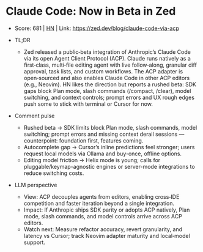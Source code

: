 # Claude Code: Now in Beta in Zed

- Score: 681 | [HN](https://news.ycombinator.com/item?id=45116688) | Link: https://zed.dev/blog/claude-code-via-acp

- TL;DR
    - Zed released a public‑beta integration of Anthropic’s Claude Code via its open Agent Client Protocol (ACP). Claude runs natively as a first‑class, multi‑file editing agent with live follow‑along, granular diff approval, task lists, and custom workflows. The ACP adapter is open‑sourced and also enables Claude Code in other ACP editors (e.g., Neovim). HN likes the direction but reports a rushed beta: SDK gaps block Plan mode, slash commands (/compact, /clear), model switching, and context controls; prompt errors and UX rough edges push some to stick with terminal or Cursor for now.

- Comment pulse
    - Rushed beta → SDK limits block Plan mode, slash commands, model switching; prompt errors and missing context derail sessions — counterpoint: foundation first, features coming.
    - Autocomplete gap → Cursor’s inline predictions feel stronger; users request local models via Ollama and buy-once, offline options.
    - Editing model friction → Helix mode is young; calls for pluggable/keymap-agnostic engines or server-mode integrations to reduce switching costs.

- LLM perspective
    - View: ACP decouples agents from editors, enabling cross‑IDE competition and faster iteration beyond a single integration.
    - Impact: If Anthropic ships SDK parity or adopts ACP natively, Plan mode, slash commands, and model controls arrive across ACP editors.
    - Watch next: Measure refactor accuracy, revert granularity, and latency vs Cursor; track Neovim adapter maturity and local‑model support.
